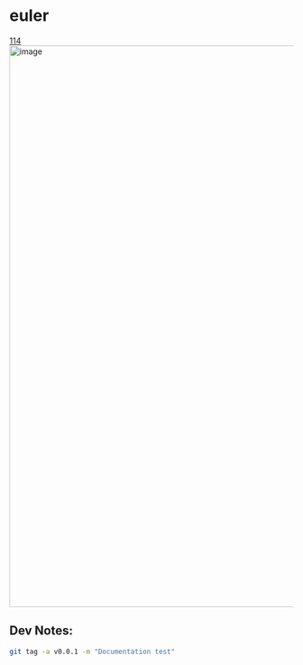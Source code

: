 # euler

[114](https://projecteuler.net/problem=114)
<img width="996" alt="image" src="https://user-images.githubusercontent.com/755710/183127473-0a1f57ac-8871-4c9c-9f78-f35e56d629a3.png">


## Dev Notes:

```bash
git tag -a v0.0.1 -m "Documentation test"

```